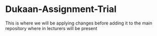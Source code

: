 # Dukaan-Assignment-Trial
This is where we will be applying changes before adding it to the main repository where in lecturers will be present
